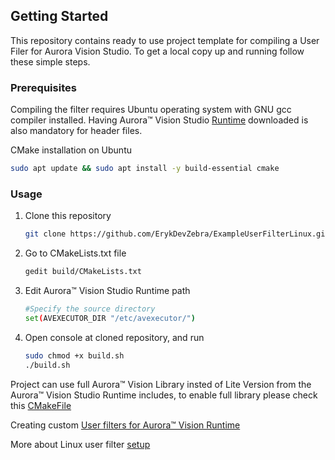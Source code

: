
<!-- GETTING STARTED -->
## Getting Started
This repository contains ready to use project template for compiling a User Filer for Aurora Vision Studio.
To get a local copy up and running follow these simple steps.

### Prerequisites
Compiling the filter requires Ubuntu operating system with GNU gcc compiler installed. 
Having Aurora™ Vision Studio [Runtime](https://www.adaptive-vision.com/en/user_area/download/) downloaded is also mandatory for header files.

CMake installation on Ubuntu
```bash
sudo apt update && sudo apt install -y build-essential cmake
```

### Usage
1. Clone this repository
   ```bash
   git clone https://github.com/ErykDevZebra/ExampleUserFilterLinux.git
   ```
2. Go to CMakeLists.txt file
   ```bash
   gedit build/CMakeLists.txt
   ```
4. Edit Aurora™ Vision Studio Runtime path
   ```bash
   #Specify the source directory
   set(AVEXECUTOR_DIR "/etc/avexecutor/")
   ```
5. Open console at cloned repository, and run
   ```bash
   sudo chmod +x build.sh
   ./build.sh
   ```

Project can use full Aurora™ Vision Library insted of Lite Version from the Aurora™ Vision Studio Runtime includes, to enable full library please check this [CMakeFile](https://github.com/ErykDevZebra/EmptyAVLProject/blob/main/build/CMakeLists.txt)

Creating custom [User filters for Aurora™ Vision Runtime](https://docs.adaptive-vision.com/current/studio/extensibility/CreatingUserFilters.html#struct)

More about Linux user filter [setup](https://docs.adaptive-vision.com/5.5/avl/getting_started/UserFilterOnLinux.html)
